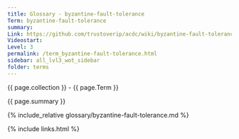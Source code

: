```yaml
---
title: Glossary - byzantine-fault-tolerance
Term: byzantine-fault-tolerance
summary: 
Link: https://github.com/trustoverip/acdc/wiki/byzantine-fault-tolerance.md
Videostart: 
Level: 3
permalink: /term_byzantine-fault-tolerance.html
sidebar: all_lvl3_wot_sidebar
folder: terms
---
```


{{ page.collection }} - {{ page.Term }}

   {{ page.summary }}

{% include_relative glossary/byzantine-fault-tolerance.md %}

 {% include links.html %} 

